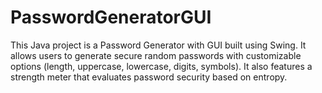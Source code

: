 # PasswordGeneratorGUI
This Java project is a Password Generator with GUI built using Swing. It allows users to generate secure random passwords with customizable options (length, uppercase, lowercase, digits, symbols). It also features a strength meter that evaluates password security based on entropy.
